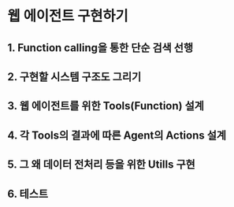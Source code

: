 # 웹 에이전트 구현하기

## 1. Function calling을 통한 단순 검색 선행
## 2. 구현할 시스템 구조도 그리기
## 3. 웹 에이전트를 위한 Tools(Function) 설계
## 4. 각 Tools의 결과에 따른 Agent의 Actions 설계
## 5. 그 왜 데이터 전처리 등을 위한 Utills 구현
## 6. 테스트

